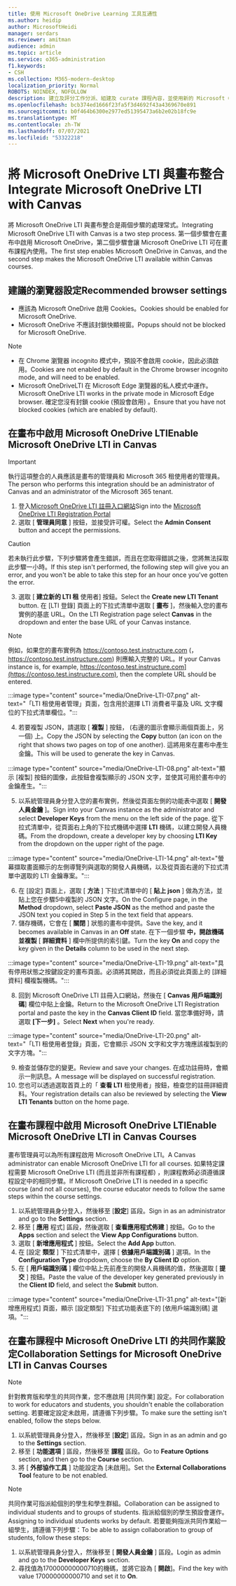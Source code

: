 ```yaml
---
title: 使用 Microsoft OneDrive Learning 工具互通性
ms.author: heidip
author: MicrosoftHeidi
manager: serdars
ms.reviewer: amitman
audience: admin
ms.topic: article
ms.service: o365-administration
f1.keywords:
- CSH
ms.collection: M365-modern-desktop
localization_priority: Normal
ROBOTS: NOINDEX, NOFOLLOW
description: 建立及評分工作分派、組建及 curate 課程內容，並使用新的 Microsoft OneDrive Learning 工具互通性應用程式即時共同作業。
ms.openlocfilehash: bcb374ed1666f23fa5f3d4692f43a4369670e891
ms.sourcegitcommit: b0f464b6300e2977ed51395473a6b2e02b18fc9e
ms.translationtype: MT
ms.contentlocale: zh-TW
ms.lasthandoff: 07/07/2021
ms.locfileid: "53322218"
---
```

# <a name="integrate-microsoft-onedrive-lti-with-canvas"></a><span data-ttu-id="e1674-103">將 Microsoft OneDrive LTI 與畫布整合</span><span class="sxs-lookup"><span data-stu-id="e1674-103">Integrate Microsoft OneDrive LTI with Canvas</span></span>

<span data-ttu-id="e1674-104">將 Microsoft OneDrive LTI 與畫布整合是兩個步驟的處理常式。</span><span class="sxs-lookup"><span data-stu-id="e1674-104">Integrating Microsoft OneDrive LTI with Canvas is a two step process.</span></span> <span data-ttu-id="e1674-105">第一個步驟會在畫布中啟用 Microsoft OneDrive，第二個步驟會讓 Microsoft OneDrive LTI 可在畫布課程內使用。</span><span class="sxs-lookup"><span data-stu-id="e1674-105">The first step enables Microsoft OneDrive in Canvas, and the second step makes the Microsoft OneDrive LTI available within Canvas courses.</span></span>

## <a name="recommended-browser-settings"></a><span data-ttu-id="e1674-106">建議的瀏覽器設定</span><span class="sxs-lookup"><span data-stu-id="e1674-106">Recommended browser settings</span></span>

- <span data-ttu-id="e1674-107">應該為 Microsoft OneDrive 啟用 Cookies。</span><span class="sxs-lookup"><span data-stu-id="e1674-107">Cookies should be enabled for Microsoft OneDrive.</span></span>
- <span data-ttu-id="e1674-108">Microsoft OneDrive 不應該封鎖快顯視窗。</span><span class="sxs-lookup"><span data-stu-id="e1674-108">Popups should not be blocked for Microsoft OneDrive.</span></span>

> [!NOTE]
> - <span data-ttu-id="e1674-109">在 Chrome 瀏覽器 incognito 模式中，預設不會啟用 cookie，因此必須啟用。</span><span class="sxs-lookup"><span data-stu-id="e1674-109">Cookies are not enabled by default in the Chrome browser incognito mode, and will need to be enabled.</span></span>
> - <span data-ttu-id="e1674-110">Microsoft OneDriveLTI 在 Microsoft Edge 瀏覽器的私人模式中運作。</span><span class="sxs-lookup"><span data-stu-id="e1674-110">Microsoft OneDrive LTI works in the private mode in Microsoft Edge browser.</span></span> <span data-ttu-id="e1674-111">確定您沒有封鎖 cookie (預設會啟用) 。</span><span class="sxs-lookup"><span data-stu-id="e1674-111">Ensure that you have not blocked cookies (which are enabled by default).</span></span>

## <a name="enable-microsoft-onedrive-lti-in-canvas"></a><span data-ttu-id="e1674-112">在畫布中啟用 Microsoft OneDrive LTI</span><span class="sxs-lookup"><span data-stu-id="e1674-112">Enable Microsoft OneDrive LTI in Canvas</span></span>

> [!IMPORTANT]
> <span data-ttu-id="e1674-113">執行這項整合的人員應該是畫布的管理員和 Microsoft 365 租使用者的管理員。</span><span class="sxs-lookup"><span data-stu-id="e1674-113">The person who performs this integration should be an administrator of Canvas and an administrator of the Microsoft 365 tenant.</span></span>

1. <span data-ttu-id="e1674-114">登入<a href="https://onedrivelti.microsoft.com/admin" target="_blank">Microsoft OneDrive LTI 註冊入口網站</a></span><span class="sxs-lookup"><span data-stu-id="e1674-114">Sign into the <a href="https://onedrivelti.microsoft.com/admin" target="_blank">Microsoft OneDrive LTI Registration Portal</a></span></span>
1. <span data-ttu-id="e1674-115">選取 [ **管理員同意** ] 按鈕，並接受許可權。</span><span class="sxs-lookup"><span data-stu-id="e1674-115">Select the **Admin Consent** button and accept the permissions.</span></span>

> [!CAUTION]
> <span data-ttu-id="e1674-116">若未執行此步驟，下列步驟將會產生錯誤，而且在您取得錯誤之後，您將無法採取此步驟一小時。</span><span class="sxs-lookup"><span data-stu-id="e1674-116">If this step isn't performed, the following step will give you an error, and you won't be able to take this step for an hour once you've gotten the error.</span></span>

3. <span data-ttu-id="e1674-117">選取 [ **建立新的 LTI 租** 使用者] 按鈕。</span><span class="sxs-lookup"><span data-stu-id="e1674-117">Select the **Create new LTI Tenant** button.</span></span> <span data-ttu-id="e1674-118">在 [LTI 登錄] 頁面上的下拉式清單中選取 [ **畫布** ]，然後輸入您的畫布實例的基底 URL。</span><span class="sxs-lookup"><span data-stu-id="e1674-118">On the LTI Registration page select **Canvas** in the dropdown and enter the base URL of your Canvas instance.</span></span>

> [!NOTE]
> <span data-ttu-id="e1674-119">例如，如果您的畫布實例為 https://contoso.test.instructure.com (， https://contoso.test.instructure.com) 則應輸入完整的 URL。</span><span class="sxs-lookup"><span data-stu-id="e1674-119">If your Canvas instance is, for example, https://contoso.test.instructure.com](https://contoso.test.instructure.com), then the complete URL should be entered.</span></span>

:::image type="content" source="media/OneDrive-LTI-07.png" alt-text="「LTI 租使用者管理」頁面，包含用於選擇 LTI 消費者平臺及 URL 文字欄位的下拉式清單欄位。":::

4. <span data-ttu-id="e1674-121">若要複製 JSON，請選取 [ **複製** ] 按鈕， (右邊的圖示會顯示兩個頁面上，另一個) 上。</span><span class="sxs-lookup"><span data-stu-id="e1674-121">Copy the JSON by selecting the **Copy** button (an icon on the right that shows two pages on top of one another).</span></span> <span data-ttu-id="e1674-122">這將用來在畫布中產生金鑰。</span><span class="sxs-lookup"><span data-stu-id="e1674-122">This will be used to generate the key in Canvas.</span></span>

:::image type="content" source="media/OneDrive-LTI-08.png" alt-text="顯示 [複製] 按鈕的圖像，此按鈕會複製顯示的 JSON 文字，並使其可用於畫布中的金鑰產生。":::

5. <span data-ttu-id="e1674-124">以系統管理員身分登入您的畫布實例，然後從頁面左側的功能表中選取 [ **開發人員金鑰** ]。</span><span class="sxs-lookup"><span data-stu-id="e1674-124">Sign into your Canvas instance as the administrator and select **Developer Keys** from the menu on the left side of the page.</span></span> <span data-ttu-id="e1674-125">從下拉式清單中，從頁面右上角的下拉式機碼中選擇 **LTI** 機碼，以建立開發人員機碼。</span><span class="sxs-lookup"><span data-stu-id="e1674-125">From the dropdown, create a developer key by choosing **LTI Key** from the dropdown on the upper right of the page.</span></span>

:::image type="content" source="media/OneDrive-LTI-14.png" alt-text="螢幕擷取畫面顯示的左側導覽列與選取的開發人員機碼，以及從頁面右邊的下拉式清單中選取的 LTI 金鑰專案。":::

6. <span data-ttu-id="e1674-127">在 [設定] 頁面上，選取 [ **方法** ] 下拉式清單中的 [ **貼上 json** ] 做為方法，並貼上您在步驟5中複製的 JSON 文字。</span><span class="sxs-lookup"><span data-stu-id="e1674-127">On the Configure page, in the **Method** dropdown, select **Paste JSON** as the method and paste the JSON text you copied in Step 5 in the text field that appears.</span></span>
7. <span data-ttu-id="e1674-128">儲存機碼，它會在 [ **關閉** ] 狀態的畫布中提供。</span><span class="sxs-lookup"><span data-stu-id="e1674-128">Save the key, and it becomes available in Canvas in an **Off** state.</span></span> <span data-ttu-id="e1674-129">在下一個步驟 **中，開啟機碼並複製** [ **詳細資料** ] 欄中所提供的索引鍵。</span><span class="sxs-lookup"><span data-stu-id="e1674-129">Turn the key **On** and copy the key given in the **Details** column to be used in the next step.</span></span>

:::image type="content" source="media/OneDrive-LTI-19.png" alt-text="具有停用狀態之按鍵設定的畫布頁面。必須將其開啟，而且必須從此頁面上的 [詳細資料] 欄複製機碼。":::

8. <span data-ttu-id="e1674-131">回到 Microsoft OneDrive LTI 註冊入口網站，然後在 [ **Canvas 用戶端識別碼**] 欄位中貼上金鑰。</span><span class="sxs-lookup"><span data-stu-id="e1674-131">Return to the Microsoft OneDrive LTI Registration portal and paste the key in the **Canvas Client ID** field.</span></span> <span data-ttu-id="e1674-132">當您準備好時，請選取 **[下一步]** 。</span><span class="sxs-lookup"><span data-stu-id="e1674-132">Select **Next** when you're ready.</span></span>

:::image type="content" source="media/OneDrive-LTI-20.png" alt-text="「LTI 租使用者登錄」頁面，它會顯示 JSON 文字和文字方塊應該複製到的文字方塊。":::

9. <span data-ttu-id="e1674-134">檢查並儲存您的變更。</span><span class="sxs-lookup"><span data-stu-id="e1674-134">Review and save your changes.</span></span> <span data-ttu-id="e1674-135">在成功註冊時，會顯示一則訊息。</span><span class="sxs-lookup"><span data-stu-id="e1674-135">A message will be displayed on successful registration.</span></span>
10. <span data-ttu-id="e1674-136">您也可以透過選取首頁上的「 **查看 LTI** 租使用者」按鈕，檢查您的註冊詳細資料。</span><span class="sxs-lookup"><span data-stu-id="e1674-136">Your registration details can also be reviewed by selecting the **View LTI Tenants** button on the home page.</span></span>

## <a name="enable-microsoft-onedrive-lti-in-canvas-courses"></a><span data-ttu-id="e1674-137">在畫布課程中啟用 Microsoft OneDrive LTI</span><span class="sxs-lookup"><span data-stu-id="e1674-137">Enable Microsoft OneDrive LTI in Canvas Courses</span></span>

<span data-ttu-id="e1674-138">畫布管理員可以為所有課程啟用 Microsoft OneDrive LTI。</span><span class="sxs-lookup"><span data-stu-id="e1674-138">A Canvas administrator can enable Microsoft OneDrive LTI for all courses.</span></span> <span data-ttu-id="e1674-139">如果特定課程需要 Microsoft OneDrive LTI (而且並非所有課程都) ，則課程教師必須遵循課程設定中的相同步驟。</span><span class="sxs-lookup"><span data-stu-id="e1674-139">If Microsoft OneDrive LTI is needed in a specific course (and not all courses), the course educator needs to follow the same steps within the course settings.</span></span>

1. <span data-ttu-id="e1674-140">以系統管理員身分登入，然後移至 [**設定**] 區段。</span><span class="sxs-lookup"><span data-stu-id="e1674-140">Sign in as an administrator and go to the **Settings** section.</span></span>
2. <span data-ttu-id="e1674-141">移至 [ **應用** 程式] 區段，然後選取 [ **查看應用程式佈建** ] 按鈕。</span><span class="sxs-lookup"><span data-stu-id="e1674-141">Go to the **Apps** section and select the **View App Configurations** button.</span></span>
3. <span data-ttu-id="e1674-142">選取 [ **新增應用程式** ] 按鈕。</span><span class="sxs-lookup"><span data-stu-id="e1674-142">Select the **Add App** button.</span></span>
4. <span data-ttu-id="e1674-143">在 [設定 **類型** ] 下拉式清單中，選擇 [ **依據用戶端識別碼** ] 選項。</span><span class="sxs-lookup"><span data-stu-id="e1674-143">In the **Configuration Type** dropdown, choose the **By Client ID** option.</span></span>
5. <span data-ttu-id="e1674-144">在 [ **用戶端識別碼** ] 欄位中貼上先前產生的開發人員機碼的值，然後選取 [ **提交** ] 按鈕。</span><span class="sxs-lookup"><span data-stu-id="e1674-144">Paste the value of the developer key generated previously in the **Client ID** field, and select the **Submit** button.</span></span>

:::image type="content" source="media/OneDrive-LTI-31.png" alt-text="[新增應用程式] 頁面，顯示 [設定類型] 下拉式功能表底下的 [依用戶端識別碼] 選項。":::

## <a name="collaboration-settings-for-microsoft-onedrive-lti-in-canvas-courses"></a><span data-ttu-id="e1674-146">在畫布課程中 Microsoft OneDrive LTI 的共同作業設定</span><span class="sxs-lookup"><span data-stu-id="e1674-146">Collaboration Settings for Microsoft OneDrive LTI in Canvas Courses</span></span>

> [!NOTE]
> <span data-ttu-id="e1674-147">針對教育版和學生的共同作業，您不應啟用 [共同作業] 設定。</span><span class="sxs-lookup"><span data-stu-id="e1674-147">For collaboration to work for educators and students, you shouldn't enable the collaboration setting.</span></span> <span data-ttu-id="e1674-148">若要確定設定未啟用，請遵循下列步驟。</span><span class="sxs-lookup"><span data-stu-id="e1674-148">To make sure the setting isn't enabled, follow the steps below.</span></span>

1. <span data-ttu-id="e1674-149">以系統管理員身分登入，然後移至 [**設定**] 區段。</span><span class="sxs-lookup"><span data-stu-id="e1674-149">Sign in as an admin and go to the **Settings** section.</span></span>
1. <span data-ttu-id="e1674-150">移至 [ **功能選項** ] 區段，然後移至 **課程** 區段。</span><span class="sxs-lookup"><span data-stu-id="e1674-150">Go to **Feature Options** section, and then go to the **Course** section.</span></span>
1. <span data-ttu-id="e1674-151">將 [ **外部協作工具** ] 功能設定為 [未啟用]。</span><span class="sxs-lookup"><span data-stu-id="e1674-151">Set the **External Collaborations Tool** feature to be not enabled.</span></span>

> [!NOTE]
> <span data-ttu-id="e1674-152">共同作業可指派給個別的學生和學生群組。</span><span class="sxs-lookup"><span data-stu-id="e1674-152">Collaboration can be assigned to individual students and to groups of students.</span></span> <span data-ttu-id="e1674-153">指派給個別的學生預設會運作。</span><span class="sxs-lookup"><span data-stu-id="e1674-153">Assigning to individual students works by default.</span></span> <span data-ttu-id="e1674-154">若要能夠指派共同作業給一組學生，請遵循下列步驟：</span><span class="sxs-lookup"><span data-stu-id="e1674-154">To be able to assign collaboration to group of students, follow these steps:</span></span>

1. <span data-ttu-id="e1674-155">以系統管理員身分登入，然後移至 [ **開發人員金鑰** ] 區段。</span><span class="sxs-lookup"><span data-stu-id="e1674-155">Login as admin and go to the **Developer Keys** section.</span></span>
1. <span data-ttu-id="e1674-156">尋找值為170000000000710的機碼，並將它設為 [ **開啟**]。</span><span class="sxs-lookup"><span data-stu-id="e1674-156">Find the key with value 170000000000710 and set it to **On**.</span></span>
